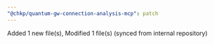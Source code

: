 ```yaml
---
"@chkp/quantum-gw-connection-analysis-mcp": patch
---
```


Added 1 new file(s), Modified 1 file(s) (synced from internal repository)
